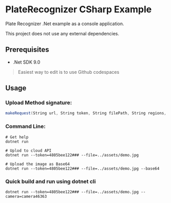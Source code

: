 # PlateRecognizer CSharp Example

Plate Recognizer .Net example as a console application.

This project does not use any external dependencies.

## Prerequisites
 - .Net SDK 9.0
> Easiest way to edit is to use Github codespaces

## Usage

### Upload Method signature:
```csharp
makeRequest(String url, String token, String filePath, String regions, String cameraId, bool uploadBase64)
```

### Command Line:
```shell
# Get help
dotnet run

# Uplod to cloud API
dotnet run --token=4805bee122### --file=../assets/demo.jpg

# Upload the image as Base64
dotnet run --token=4805bee122### --file=../assets/demo.jpg --base64
```

### Quick build and run using dotnet cli
```
dotnet run --token=4805bee122### --file=../assets/demo.jpg --camera=camera46363

```


